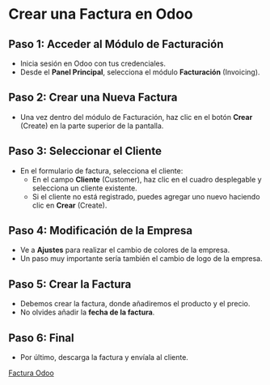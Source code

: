 # Crear una Factura en Odoo

## Paso 1: Acceder al Módulo de Facturación
- Inicia sesión en Odoo con tus credenciales.
- Desde el **Panel Principal**, selecciona el módulo **Facturación** (Invoicing).

## Paso 2: Crear una Nueva Factura
- Una vez dentro del módulo de Facturación, haz clic en el botón **Crear** (Create) en la parte superior de la pantalla.

## Paso 3: Seleccionar el Cliente
- En el formulario de factura, selecciona el cliente:
  - En el campo **Cliente** (Customer), haz clic en el cuadro desplegable y selecciona un cliente existente.
  - Si el cliente no está registrado, puedes agregar uno nuevo haciendo clic en **Crear** (Create).

## Paso 4: Modificación de la Empresa
- Ve a **Ajustes** para realizar el cambio de colores de la empresa.
- Un paso muy importante sería también el cambio de logo de la empresa.

## Paso 5: Crear la Factura
- Debemos crear la factura, donde añadiremos el producto y el precio.
- No olvides añadir la **fecha de la factura**.

## Paso 6: Final
- Por último, descarga la factura y envíala al cliente.

[Factura Odoo](https://imgur.com/a/CjanYKQ)